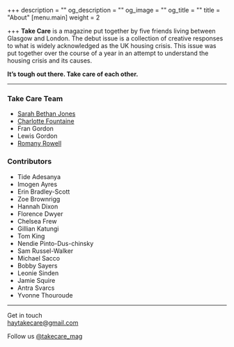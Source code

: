 +++
description = ""
og_description = ""
og_image = ""
og_title = ""
title = "About"
[menu.main]
weight = 2

+++
**Take Care** is a magazine put together by five friends living between Glasgow and London. The debut issue is a collection of creative responses to what is widely acknowledged as the UK housing crisis. This issue was put together over the course of a year in an attempt to understand the housing crisis and its causes.

**It’s tough out there. Take care of each other.**

***

### Take Care Team

* [Sarah Bethan Jones](https://www.instagram.com/sbj_____/)
* [Charlotte Fountaine](http://www.charlottefountaine.com/)
* Fran Gordon
* Lewis Gordon
* [Romany Rowell](http://www.romanyrowell.com/)

### Contributors

* Tide	Adesanya
* Imogen Ayres
* Erin	Bradley-Scott
* Zoe	Brownrigg
* Hannah Dixon
* Florence Dwyer
* Chelsea Frew
* Gillian Katungi
* Tom King
* Nendie Pinto-Dus-chinsky
* Sam	Russel-Walker
* Michael Sacco
* Bobby Sayers
* Leonie Sinden
* Jamie Squire
* Antra Svarcs
* Yvonne Thouroude

***

Get in touch  
[haytakecare@gmail.com](mailto:haytakecare@gmail.com)

Follow us [@takecare_mag](https://instagram.com/takecare_mag)